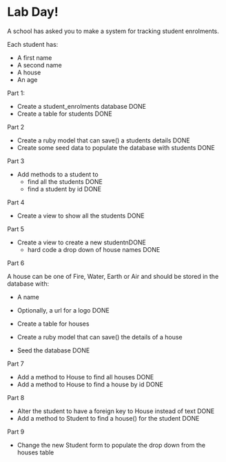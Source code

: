 # Lab Day!

A school has asked you to make a system for tracking student enrolments.

Each student has:
- A first name
- A second name
- A house
- An age

Part 1:
 - Create a student_enrolments database DONE
 - Create a table for students DONE

Part 2
 - Create a ruby model that can save() a students details DONE
 - Create some seed data to populate the database with students DONE

Part 3
- Add methods to a student to
  - find all the students DONE
  - find a student by id DONE

Part 4
- Create a view to show all the students DONE

Part 5
- Create a view to create a new studentnDONE
  - hard code a drop down of house names DONE

Part 6

A house can be one of Fire, Water, Earth or Air and should be stored in the database with:
  - A name
  - Optionally, a url for a logo DONE

  - Create a table for houses
  - Create a ruby model that can save() the details of a house
  - Seed the database DONE

Part 7
  - Add a method to House to find all houses DONE
  - Add a method to House to find a house by id DONE

Part 8
  - Alter the student to have a foreign key to House instead of text DONE
  - Add a method to Student to find a house() for the student DONE

Part 9
  - Change the new Student form to populate the drop down from the houses table



